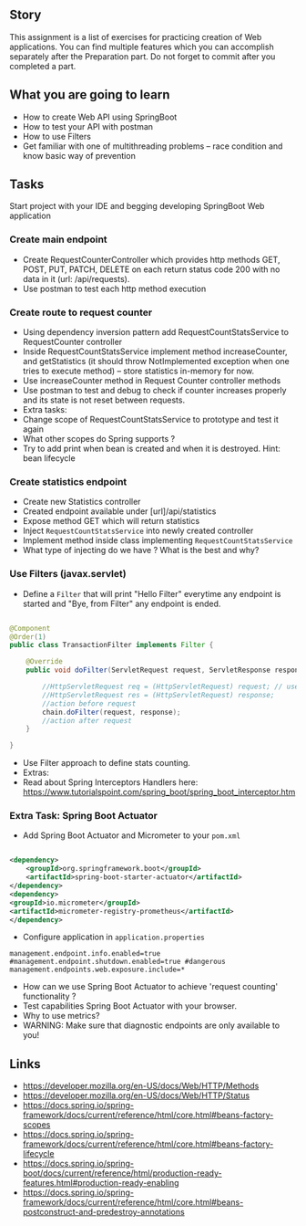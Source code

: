 ## Story

This assignment is a list of exercises for practicing creation of Web applications. You can find multiple features which
you can accomplish separately after the Preparation part. Do not forget to commit after you completed a part.

## What you are going to learn

- How to create Web API using SpringBoot
- How to test your API with postman
- How to use Filters
- Get familiar with one of multithreading problems – race condition and know basic way of prevention

## Tasks

Start project with your IDE and begging developing SpringBoot Web application

### Create main endpoint

- Create RequestCounterController which provides http methods GET, POST, PUT, PATCH, DELETE on each return status code
  200 with no data in it (url: /api/requests).
- Use postman to test each http method execution

### Create route to request counter

- Using dependency inversion pattern add RequestCountStatsService to RequestCounter controller
- Inside RequestCountStatsService implement method increaseCounter, and getStatistics (it should throw NotImplemented
  exception when one tries to execute method) – store statistics in-memory for now.
- Use increaseCounter method in Request Counter controller methods
- Use postman to test and debug to check if counter increases properly and its state is not reset between requests.
- Extra tasks:
- Change scope of RequestCountStatsService to prototype and test it again
- What other scopes do Spring supports ?
- Try to add print when bean is created and when it is destroyed. Hint: bean lifecycle

### Create statistics endpoint

- Create new Statistics controller
- Created endpoint available under [url]/api/statistics
- Expose method GET which will return statistics
- Inject `RequestCountStatsService` into newly created controller
- Implement method inside class implementing `RequestCountStatsService`
- What type of injecting do we have ? What is the best and why?

### Use Filters (javax.servlet)

- Define a `Filter` that will print "Hello Filter" everytime any endpoint is started and "Bye, from Filter" any endpoint
  is ended.

```java

@Component
@Order(1)
public class TransactionFilter implements Filter {

    @Override
    public void doFilter(ServletRequest request, ServletResponse response, FilterChain chain) throws IOException, ServletException {

        //HttpServletRequest req = (HttpServletRequest) request; // use it to get http method: req.getMethod()
        //HttpServletRequest res = (HttpServletRequest) response; 
        //action before request
        chain.doFilter(request, response);
        //action after request
    }

}
```

- Use Filter approach to define stats counting.
- Extras:
- Read about Spring Interceptors Handlers here: https://www.tutorialspoint.com/spring_boot/spring_boot_interceptor.htm

### Extra Task: Spring Boot Actuator

- Add Spring Boot Actuator and Micrometer to your `pom.xml`

```xml

<dependency>
    <groupId>org.springframework.boot</groupId>
    <artifactId>spring-boot-starter-actuator</artifactId>
</dependency>
<dependency>
<groupId>io.micrometer</groupId>
<artifactId>micrometer-registry-prometheus</artifactId>
</dependency>
```

- Configure application in `application.properties`

```properties
management.endpoint.info.enabled=true
#management.endpoint.shutdown.enabled=true #dangerous 
management.endpoints.web.exposure.include=*
```

- How can we use Spring Boot Actuator to achieve 'request counting' functionality ?
- Test capabilities Spring Boot Actuator with your browser.
- Why to use metrics?
- WARNING: Make sure that diagnostic endpoints are only available to you!

## Links

- https://developer.mozilla.org/en-US/docs/Web/HTTP/Methods
- https://developer.mozilla.org/en-US/docs/Web/HTTP/Status
- https://docs.spring.io/spring-framework/docs/current/reference/html/core.html#beans-factory-scopes
- https://docs.spring.io/spring-framework/docs/current/reference/html/core.html#beans-factory-lifecycle
- https://docs.spring.io/spring-boot/docs/current/reference/html/production-ready-features.html#production-ready-enabling
- https://docs.spring.io/spring-framework/docs/current/reference/html/core.html#beans-postconstruct-and-predestroy-annotations